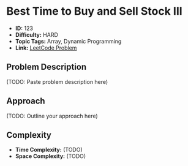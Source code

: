 # Best Time to Buy and Sell Stock III

- **ID:** 123
- **Difficulty:** HARD
- **Topic Tags:** Array, Dynamic Programming
- **Link:** [LeetCode Problem](https://leetcode.com/problems/best-time-to-buy-and-sell-stock-iii/description/)

## Problem Description

(TODO: Paste problem description here)

## Approach

(TODO: Outline your approach here)

## Complexity

- **Time Complexity:** (TODO)
- **Space Complexity:** (TODO)
